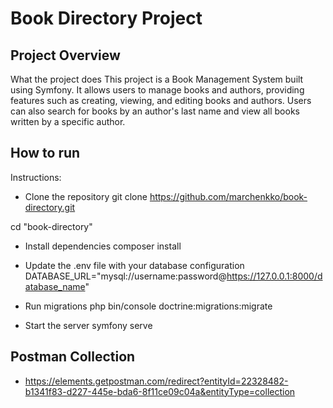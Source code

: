 
# Book Directory Project #

## Project Overview ##

What the project does
This project is a Book Management System built using Symfony. It allows users to manage books and authors, providing features such as creating, viewing, and editing books and authors. Users can also search for books by an author's last name and view all books written by a specific author.

## How to run ##

Instructions:

* Clone the repository
git clone <https://github.com/marchenkko/book-directory.git>

cd "book-directory"

* Install dependencies
composer install

* Update the .env file with your database configuration
DATABASE_URL="mysql://username:password@https://127.0.0.1:8000/database_name"

* Run migrations
php bin/console doctrine:migrations:migrate

* Start the server
 symfony serve

## Postman Collection ##

* https://elements.getpostman.com/redirect?entityId=22328482-b1341f83-d227-445e-bda6-8f11ce09c04a&entityType=collection

